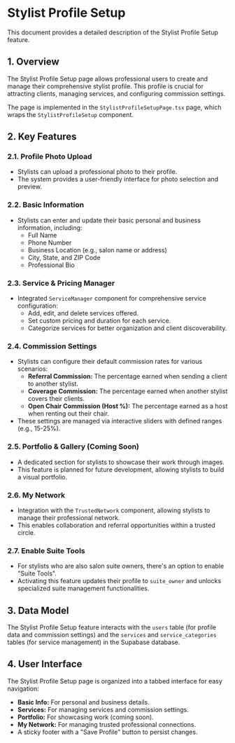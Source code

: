 # Stylist Profile Setup

This document provides a detailed description of the Stylist Profile Setup feature.

## 1. Overview

The Stylist Profile Setup page allows professional users to create and manage their comprehensive stylist profile. This profile is crucial for attracting clients, managing services, and configuring commission settings.

The page is implemented in the `StylistProfileSetupPage.tsx` page, which wraps the `StylistProfileSetup` component.

## 2. Key Features

### 2.1. Profile Photo Upload

-   Stylists can upload a professional photo to their profile.
-   The system provides a user-friendly interface for photo selection and preview.

### 2.2. Basic Information

-   Stylists can enter and update their basic personal and business information, including:
    -   Full Name
    -   Phone Number
    -   Business Location (e.g., salon name or address)
    -   City, State, and ZIP Code
    -   Professional Bio

### 2.3. Service & Pricing Manager

-   Integrated `ServiceManager` component for comprehensive service configuration:
    -   Add, edit, and delete services offered.
    -   Set custom pricing and duration for each service.
    -   Categorize services for better organization and client discoverability.

### 2.4. Commission Settings

-   Stylists can configure their default commission rates for various scenarios:
    -   **Referral Commission:** The percentage earned when sending a client to another stylist.
    -   **Coverage Commission:** The percentage earned when another stylist covers their clients.
    -   **Open Chair Commission (Host %):** The percentage earned as a host when renting out their chair.
-   These settings are managed via interactive sliders with defined ranges (e.g., 15-25%).

### 2.5. Portfolio & Gallery (Coming Soon)

-   A dedicated section for stylists to showcase their work through images.
-   This feature is planned for future development, allowing stylists to build a visual portfolio.

### 2.6. My Network

-   Integration with the `TrustedNetwork` component, allowing stylists to manage their professional network.
-   This enables collaboration and referral opportunities within a trusted circle.

### 2.7. Enable Suite Tools

-   For stylists who are also salon suite owners, there's an option to enable "Suite Tools".
-   Activating this feature updates their profile to `suite_owner` and unlocks specialized suite management functionalities.

## 3. Data Model

The Stylist Profile Setup feature interacts with the `users` table (for profile data and commission settings) and the `services` and `service_categories` tables (for service management) in the Supabase database.

## 4. User Interface

The Stylist Profile Setup page is organized into a tabbed interface for easy navigation:

-   **Basic Info:** For personal and business details.
-   **Services:** For managing services and commission settings.
-   **Portfolio:** For showcasing work (coming soon).
-   **My Network:** For managing trusted professional connections.
-   A sticky footer with a "Save Profile" button to persist changes.